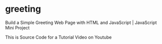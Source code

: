 # greeting
Build a Simple Greeting Web Page with HTML and JavaScript | JavaScript Mini Project

This is Source Code for a Tutorial Video on Youtube
